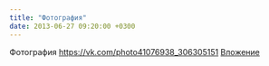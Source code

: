 ```yaml
---
title: "Фотография"
date: 2013-06-27 09:20:00 +0300
---
```


Фотография
<a class="vk-attach" href="https://vk.com/photo41076938_306305151">https://vk.com/photo41076938_306305151</a>
<a class="vk-attach" href="https://vk.com/photo41076938_306305151">Вложение</a>
